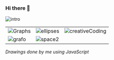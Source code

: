 ### Hi there 👋 
![intro](https://user-images.githubusercontent.com/50753891/147422147-5176d86f-337d-4739-9da2-7e3b9b591dbf.gif)

|  |   | | 
| ------------------------------------------------ | ----------------------------------------------- | ----------------------------------------------- | 
|![Graphs](https://user-images.githubusercontent.com/50753891/147324071-4c47c442-e92a-491d-a3e6-8e8db55f888f.gif) | ![ellipses](https://user-images.githubusercontent.com/50753891/147324213-e24e9bba-c5f4-4947-bd51-d401ade7db2f.gif) | ![creativeCoding](https://user-images.githubusercontent.com/50753891/147324909-504ba7cc-a3ca-4a0e-b51b-e2f1e6d584fe.gif) |
![grafo](https://user-images.githubusercontent.com/50753891/147325085-1d1f5510-32ae-4c7c-8239-a0309888e7a6.gif) |![space2](https://user-images.githubusercontent.com/50753891/147420190-8e455386-9d44-4c0c-a534-9fb68ecf725e.gif) | |

_Drawings done by me using JavaScript_
